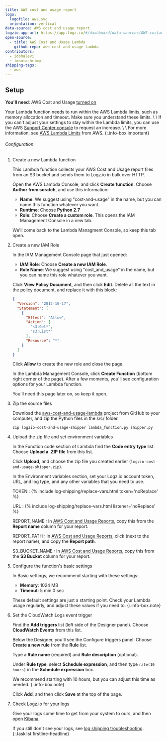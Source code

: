 ```yaml
---
title: AWS cost and usage report
logo:
  logofile: aws.svg
  orientation: vertical
data-source: AWS cost and usage report
logzio-app-url: https://app.logz.io/#/dashboard/data-sources/AWS-costandusagereport
open-source:
  - title: AWS Cost and Usage Lambda
    github-repo: aws-cost-and-usage-lambda
contributors:
  - idohalevi
  - imnotashrimp
shipping-tags:
  - aws
---
```


## Setup

**You'll need**:
AWS Cost and Usage [turned on](https://docs.aws.amazon.com/awsaccountbilling/latest/aboutv2/billing-getting-started.html)

  Your Lambda function needs to run within the AWS Lambda limits, such as memory allocation and timeout.
  Make sure you understand these limits. \\
  \\
  If you can't adjust your settings to stay within the Lambda limits, you can use the AWS [Support Center console](https://console.aws.amazon.com/support/v1#/case/create?issueType=service-limit-increase) to request an increase. \\
  \\
  For more information, see [AWS Lambda Limits](https://docs.aws.amazon.com/lambda/latest/dg/limits.html) from AWS.
  {:.info-box.important}

###### Configuration

1.  Create a new Lambda function

    This Lambda function collects your AWS Cost and Usage report files from an S3 bucket and sends them to Logz.io in bulk over HTTP.

    Open the AWS Lambda Console, and click **Create function**.
    Choose **Author from scratch**, and use this information:

    * **Name**: We suggest using "cost-and-usage" in the name, but you can name this function whatever you want.
    * **Runtime**: Choose **Python 2.7**
    * **Role**: Choose **Create a custom role**. This opens the IAM Management Console in a new tab.

    We'll come back to the Lambda Managment Console, so keep this tab open.

2.  Create a new IAM Role

    In the IAM Management Console page that just opened:

    * **IAM Role**: Choose **Create a new IAM Role**.
    * **Role Name**: We suggest using "cost_and_usage" in the name, but you can name this role whatever you want.

    Click **View Policy Document**, and then click **Edit**. Delete all the text in the policy document, and replace it with this block:

    ```json
    {
      "Version": "2012-10-17",
      "Statement": [
        {
          "Effect": "Allow",
          "Action": [
            "s3:Get*",
            "s3:List*"
          ],
          "Resource": "*"
        }
      ]
    }
    ```

    Click **Allow** to create the new role and close the page.

    In the Lambda Management Console, click **Create Function** (bottom right corner of the page). After a few moments, you'll see configuration options for your Lambda function.

    You'll need this page later on, so keep it open.

3.  Zip the source files

    Download the [aws-cost-and-usage-lambda](https://github.com/logzio/aws-cost-and-usage-lambda) project from GitHub to your computer, and zip the Python files in the src/ folder.

    ```shell
    zip logzio-cost-and-usage-shipper lambda_function.py shipper.py
    ```

4.  Upload the zip file and set environment variables

    In the Function code section of Lambda find the **Code entry type** list. Choose **Upload a .ZIP file** from this list.

    Click **Upload**, and choose the zip file you created earlier (`logzio-cost-and-usage-shipper.zip`).

    In the Environment variables section, set your Logz.io account token, URL, and log type, and any other variables that you need to use.

    TOKEN <span class="required-param"></span>
    : {% include log-shipping/replace-vars.html token='noReplace' %}
      <!-- logzio-inject:account-token -->

    URL <span class="required-param"></span>
    : {% include log-shipping/replace-vars.html listener='noReplace' %}
      <!-- logzio-inject:listener-url -->

    REPORT_NAME
    : In [AWS Cost and Usage Reports](https://console.aws.amazon.com/billing/home?#/reports), copy this from the **Report name** column for your report.

    REPORT_PATH
    : In [AWS Cost and Usage Reports](https://console.aws.amazon.com/billing/home?#/reports), click <i class="fas fa-caret-right"></i> (next to the report name), and copy the **Report path**.

    S3_BUCKET_NAME
    : In [AWS Cost and Usage Reports](https://console.aws.amazon.com/billing/home?#/reports), copy this from the **S3 Bucket** column for your report.

5.  Configure the function's basic settings

    In Basic settings, we recommend starting with these settings:

    * **Memory**: 1024 MB
    * **Timeout**: 5 min 0 sec

    These default settings are just a starting point.
    Check your Lambda usage regularly, and adjust these values if you need to.
    {:.info-box.note}

6.  Set the CloudWatch Logs event trigger

    Find the **Add triggers** list (left side of the Designer panel). Choose **CloudWatch Events** from this list.

    Below the Designer, you'll see the Configure triggers panel. Choose **Create a new rule** from the **Rule** list.

    Type a **Rule name** (required) and **Rule description** (optional).

    Under **Rule type**, select **Schedule expression**, and then type `rate(10 hours)` in the **Schedule expression** box.

      We recommend starting with 10 hours, but you can adjust this time as needed.
      {:.info-box.note}

    Click **Add**, and then click **Save** at the top of the page.

7.  Check Logz.io for your logs

    Give your logs some time to get from your system to ours, and then open [Kibana](https://app.logz.io/#/dashboard/kibana).

    If you still don't see your logs, see [log shipping troubleshooting]({{site.baseurl}}/user-guide/log-shipping/log-shipping-troubleshooting.html).
{:.tasklist.firstline-headline}